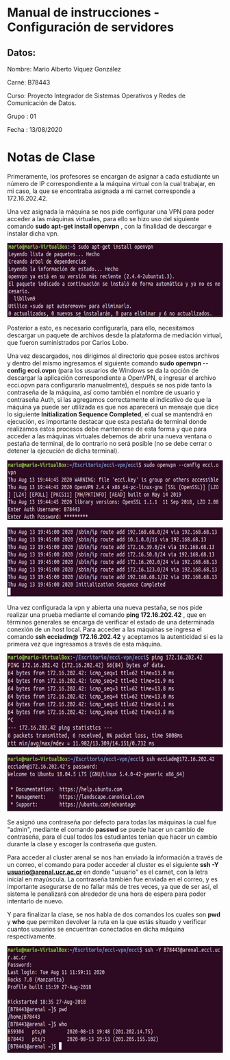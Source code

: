 ﻿# Manual de instrucciones - Configuración de servidores

  

## Datos:

Nombre: Mario Alberto Víquez González

Carné: B78443

Curso: Proyecto Integrador de Sistemas Operativos y Redes de Comunicación de Datos.

Grupo : 01

Fecha : 13/08/2020

  

# Notas de Clase

Primeramente, los profesores se encargan de asignar a cada estudiante un número de IP correspondiente a la máquina virtual con la cual trabajar, en mi caso, la que se encontraba asignada a mi carnet corresponde a 172.16.202.42.


Una vez asignada la máquina se nos pide configurar una VPN para poder acceder a las máquinas virtuales, para ello se hizo uso del siguiente comando **sudo apt-get install openvpn** , con la finalidad de descargar e instalar dicha vpn.

![No se pudo cargar](./Capturas/Captura_4.PNG)

Posterior a esto, es necesario configurarla, para ello, necesitamos descargar un paquete de archivos desde la plataforma de mediación virtual, que fueron suministrados por Carlos Lobo. 


Una vez descargados, nos dirigimos al directorio que posee estos archivos y dentro del mismo ingresamos el siguiente comando **sudo openvpn -- config ecci.ovpn** (para los usuarios de Windows se da la opción de descargar la aplicación correspondiente a OpenVPN, e ingresar el archivo ecci.opvn para configurarlo manualmente), después se nos pide tanto la contraseña de la máquina, así como también el nombre de usuario y contraseña Auth, si las agregamos correctamente el indicativo de que la máquina ya puede ser utilizada es que nos aparecerá un mensaje que dice lo siguiente **Initialization Sequence Completed**, el cual se mantendrá en ejecución, es importante destacar que esta pestaña de terminal donde realizamos estos procesos debe mantenerse de esta forma y que para acceder a las máquinas virtuales debemos de abrir una nueva ventana o pestaña de terminal, de lo contrario no será posible (no se debe cerrar o detener la ejecución de dicha terminal).

  
![No se pudo cargar](./Capturas/Captura_5.PNG)

![No se pudo cargar](./Capturas/Captura_6.PNG)

Una vez configurada la vpn y abierta una nueva pestaña, se nos pide realizar una prueba mediante el comando **ping 172.16.202.42** , que en términos generales se encarga de verificar el estado de una determinada conexión de un host local. Para acceder a las máquinas se ingresa el comando **ssh ecciadm@ 172.16.202.42** y aceptamos la autenticidad si es la primera vez que ingresamos a través de esta máquina.

![No se pudo cargar](./Capturas/Captura_7.PNG)
 
![No se pudo cargar](./Capturas/Captura_8.PNG)
 

Se asignó una contraseña por defecto para todas las máquinas la cual fue "admin", mediante el comando **passwd** se puede hacer un cambio de contraseña, para el cual todos los estudiantes tenían que hacer un cambio durante la clase y escoger la contraseña que gusten.

Para acceder al cluster arenal se nos han enviado la información a través de un correo, el comando para poder acceder al cluster es el siguiente **ssh -Y usuario@arenal.ucr.ac.cr** en donde "usuario" es el carnet, con la letra inicial en mayúscula. La contraseña también fue enviada en el correo, y es importante asegurarse de no fallar más de tres veces, ya que de ser así, el sistema le penalizará con alrededor de una hora de espera para poder intentarlo de nuevo.

Y para finalizar la clase, se nos habla de dos comandos los cuales son **pwd** y **who** que permiten devolver la ruta en la que estás situado y verificar cuantos usuarios se encuentran conectados en dicha máquina respectivamente.

![No se pudo cargar](./Capturas/Captura_10.PNG)
